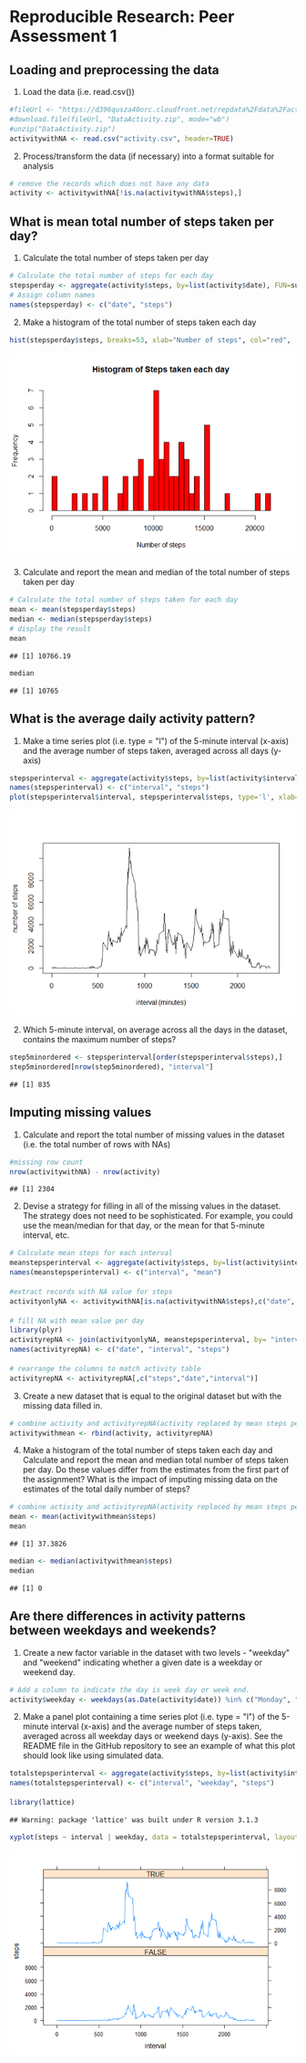 # Reproducible Research: Peer Assessment 1


## Loading and preprocessing the data
1. Load the data (i.e. read.csv())


```r
#fileUrl <- "https://d396qusza40orc.cloudfront.net/repdata%2Fdata%2Factivity.zip"
#download.file(fileUrl, "DataActivity.zip", mode="wb")
#unzip("DataActivity.zip")
activitywithNA <- read.csv("activity.csv", header=TRUE)
```

2. Process/transform the data (if necessary) into a format suitable for analysis


```r
# remove the records which does not have any data
activity <- activitywithNA[!is.na(activitywithNA$steps),]
```

## What is mean total number of steps taken per day?

1. Calculate the total number of steps taken per day


```r
# Calculate the total number of steps for each day
stepsperday <- aggregate(activity$steps, by=list(activity$date), FUN=sum, na.rm=TRUE)
# Assign column names
names(stepsperday) <- c("date", "steps")
```
  
2. Make a histogram of the total number of steps taken each day


```r
hist(stepsperday$steps, breaks=53, xlab="Number of steps", col="red",  main="Histogram of Steps taken each day")
```

![](PA1_template_files/figure-html/unnamed-chunk-4-1.png) 
  
3. Calculate and report the mean and median of the total number of steps taken per day


```r
# Calculate the total number of steps taken for each day
mean <- mean(stepsperday$steps)
median <- median(stepsperday$steps)
# display the result
mean  
```

```
## [1] 10766.19
```

```r
median  
```

```
## [1] 10765
```

## What is the average daily activity pattern?
1. Make a time series plot (i.e. type = "l") of the 5-minute interval (x-axis) and the average number of steps taken, averaged across all days (y-axis)


```r
stepsperinterval <- aggregate(activity$steps, by=list(activity$interval), FUN=sum)
names(stepsperinterval) <- c("interval", "steps")
plot(stepsperinterval$interval, stepsperinterval$steps, type='l', xlab="interval (minutes)", ylab="number of steps")
```

![](PA1_template_files/figure-html/unnamed-chunk-6-1.png) 
  
2. Which 5-minute interval, on average across all the days in the dataset, contains the maximum number of steps?
  

```r
step5minordered <- stepsperinterval[order(stepsperinterval$steps),]
step5minordered[nrow(step5minordered), "interval"]
```

```
## [1] 835
```
  
## Imputing missing values

1. Calculate and report the total number of missing values in the dataset (i.e. the total number of rows with NAs)

```r
#missing row count
nrow(activitywithNA) - nrow(activity)
```

```
## [1] 2304
```
    
2. Devise a strategy for filling in all of the missing values in the dataset. The strategy does not need to be sophisticated. For example, you could use the mean/median for that day, or the mean for that 5-minute interval, etc.  
  

```r
# Calculate mean steps for each interval
meanstepsperinterval <- aggregate(activity$steps, by=list(activity$interval), FUN=mean)
names(meanstepsperinterval) <- c("interval", "mean")

#extract records with NA value for steps
activityonlyNA <- activitywithNA[is.na(activitywithNA$steps),c("date", "interval")]

# fill NA with mean value per day
library(plyr)
activityrepNA <- join(activityonlyNA, meanstepsperinterval, by= "interval")
names(activityrepNA) <- c("date", "interval", "steps")

# rearrange the columns to match activity table
activityrepNA <- activityrepNA[,c("steps","date","interval")]
```

3. Create a new dataset that is equal to the original dataset but with the missing data filled in.


```r
# combine activity and activityrepNA(activity replaced by mean steps per day)
activitywithmean <- rbind(activity, activityrepNA)
```
4. Make a histogram of the total number of steps taken each day and Calculate and report the mean and median total number of steps taken per day. Do these values differ from the estimates from the first part of the assignment? What is the impact of imputing missing data on the estimates of the total daily number of steps?  
  

```r
# combine activity and activityrepNA(activity replaced by mean steps per day)
mean <- mean(activitywithmean$steps)
mean
```

```
## [1] 37.3826
```

```r
median <- median(activitywithmean$steps)
median
```

```
## [1] 0
```
  
## Are there differences in activity patterns between weekdays and weekends?

1. Create a new factor variable in the dataset with two levels - "weekday" and "weekend" indicating whether a given date is a weekday or weekend day.
  

```r
# Add a column to indicate the day is week day or week end.
activity$weekday <- weekdays(as.Date(activity$date)) %in% c("Monday", "Tuesday", "Wednesday", "Thursday", "Friday" ) 
```
  
2. Make a panel plot containing a time series plot (i.e. type = "l") of the 5-minute interval (x-axis) and the average number of steps taken, averaged across all weekday days or weekend days (y-axis). See the README file in the GitHub repository to see an example of what this plot should look like using simulated data.


```r
totalstepsperinterval <- aggregate(activity$steps, by=list(activity$interval, activity$weekday), FUN=sum)
names(totalstepsperinterval) <- c("interval", "weekday", "steps")

library(lattice)
```

```
## Warning: package 'lattice' was built under R version 3.1.3
```

```r
xyplot(steps ~ interval | weekday, data = totalstepsperinterval, layout = c(1,2), type = "l")
```

![](PA1_template_files/figure-html/unnamed-chunk-13-1.png) 
